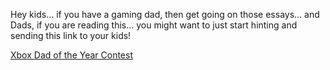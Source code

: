 Hey kids... if you have a gaming dad, then get going on those essays... and Dads, if you are reading this... you might want to just start hinting and sending this link to your kids!

<a title="Xbox Dad of the Year Contest" href="http://www.xbox.com/en-US/community/events/dadoftheyear/default.htm" target="_blank">Xbox Dad of the Year Contest</a>